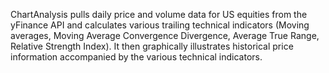 ChartAnalysis pulls daily price and volume data for US equities from the yFinance API and calculates various trailing technical indicators (Moving averages, Moving Average Convergence Divergence, Average True Range, Relative Strength Index). 
It then graphically illustrates historical price information accompanied by the various technical indicators.
